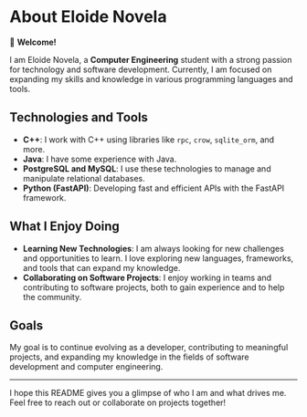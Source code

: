 # About Eloide Novela

👋 **Welcome!**

I am Eloide Novela, a **Computer Engineering** student with a strong passion for technology and software development. Currently, I am focused on expanding my skills and knowledge in various programming languages and tools.

## Technologies and Tools

- **C++**: I work with C++ using libraries like `rpc`, `crow`, `sqlite_orm`, and more.
- **Java**: I have some experience with Java.
- **PostgreSQL and MySQL**: I use these technologies to manage and manipulate relational databases.
- **Python (FastAPI)**: Developing fast and efficient APIs with the FastAPI framework.

## What I Enjoy Doing

- **Learning New Technologies**: I am always looking for new challenges and opportunities to learn. I love exploring new languages, frameworks, and tools that can expand my knowledge.
- **Collaborating on Software Projects**: I enjoy working in teams and contributing to software projects, both to gain experience and to help the community.

## Goals

My goal is to continue evolving as a developer, contributing to meaningful projects, and expanding my knowledge in the fields of software development and computer engineering.

---

I hope this README gives you a glimpse of who I am and what drives me. Feel free to reach out or collaborate on projects together!
